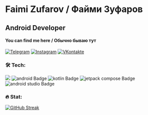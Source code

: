 # Faimi Zufarov / Файми Зуфаров
## Android Developer
#### You can find me here / Обычно бываю тут
[![Telegram](https://img.shields.io/badge/telegram-blue?style=for-the-badge&logo=telegram&logoColor=white)](https://t.me/zfrfm1)
[![Instagram](https://img.shields.io/badge/-Instagram-000000?style=for-the-badge&logo=instagram)](https://www.instagram.com/zfrfm/)
[![VKontakte](https://img.shields.io/badge/-VKontakte-000000?style=for-the-badge&logo=Vk)](https://vk.com/zfrfm)
### :hammer_and_wrench: Tech:
<div>
  <img src="https://img.shields.io/badge/GitHub-black?logo=github&logoColor=white&style=for-the-badge"/>
  <img src="https://img.shields.io/badge/android-green?style=for-the-badge&logo=android&logoColor=white&color=%2334A853" alt="android Badge"/>
  <img src="https://img.shields.io/badge/kotlin-purp?style=for-the-badge&logo=kotlin&logoColor=white&color=%237F52FF" alt="kotlin Badge"/>
  <img src="https://img.shields.io/badge/jetpackcompose-yellow?style=for-the-badge&logo=jetpackcompose&logoColor=white&color=%234285F4" alt="jetpack compose Badge"/>
  <img src="https://img.shields.io/badge/androidstudio-yellow?style=for-the-badge&logo=androidstudio&logoColor=white&color=%233DDC84" alt="android studio Badge"/>
</div>

### :fire: Stat:
[![GitHub Streak](https://streak-stats.demolab.com?user=ZFRFM&theme=ocean-gradient&locale=en)](https://git.io/streak-stats)
